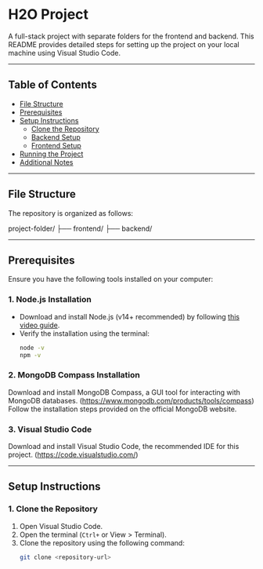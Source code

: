 
# H2O Project

A full-stack project with separate folders for the frontend and backend. This README provides detailed steps for setting up the project on your local machine using Visual Studio Code.

---

## Table of Contents

- [File Structure](#file-structure)
- [Prerequisites](#prerequisites)
- [Setup Instructions](#setup-instructions)
  - [Clone the Repository](#clone-the-repository)
  - [Backend Setup](#backend-setup)
  - [Frontend Setup](#frontend-setup)
- [Running the Project](#running-the-project)
- [Additional Notes](#additional-notes)

---

## File Structure

The repository is organized as follows:

project-folder/ ├── frontend/ ├── backend/



---

## Prerequisites

Ensure you have the following tools installed on your computer:

### 1. Node.js Installation

- Download and install Node.js (v14+ recommended) by following [this video guide](https://youtu.be/TdzIb4Wfao0?si=H-98CTP4f3H4FbKk).
- Verify the installation using the terminal:
  ```bash
  node -v
  npm -v


### 2. MongoDB Compass Installation

Download and install MongoDB Compass, a GUI tool for interacting with MongoDB databases. (https://www.mongodb.com/products/tools/compass)
Follow the installation steps provided on the official MongoDB website.



### 3. Visual Studio Code

Download and install Visual Studio Code, the recommended IDE for this project. (https://code.visualstudio.com/)



---

## Setup Instructions

### 1. Clone the Repository

1. Open Visual Studio Code.  
2. Open the terminal (`Ctrl+` or View > Terminal).  
3. Clone the repository using the following command:
   ```bash
   git clone <repository-url>

